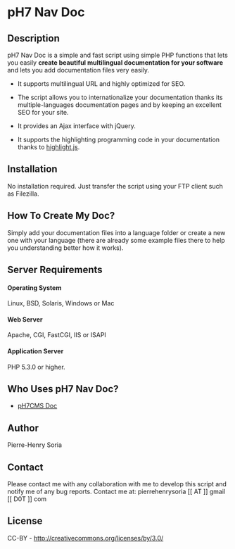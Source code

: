 # pH7 Nav Doc

## Description

pH7 Nav Doc is a simple and fast script using simple PHP functions that lets you easily **create beautiful multilingual documentation for your software** and lets you add documentation files very easily. 

- It supports multilingual URL and highly optimized for SEO.

- The script allows you to internationalize your documentation thanks its multiple-languages documentation pages and by keeping an excellent SEO for your site. 

- It provides an Ajax interface with jQuery.

- It supports the highlighting programming code in your documentation thanks to [highlight.js](https://highlightjs.org).


## Installation

No installation required. Just transfer the script using your FTP client such as Filezilla.


## How To Create My Doc? 

Simply add your documentation files into a language folder or create a new one with your language (there are already some example files there to help you understanding better how it works).


## Server Requirements

#### Operating System

Linux, BSD, Solaris, Windows or Mac

#### Web Server

Apache, CGI, FastCGI, IIS or ISAPI

#### Application Server

PHP 5.3.0 or higher.


## Who Uses pH7 Nav Doc?

- [pH7CMS Doc](http://ph7cms.com/doc/)


## Author

Pierre-Henry Soria


## Contact

Please contact me with any collaboration with me to develop this script and notify me of any bug reports.
Contact me at: pierrehenrysoria [[ AT ]] gmail [[ D0T ]] com


## License

CC-BY - http://creativecommons.org/licenses/by/3.0/
